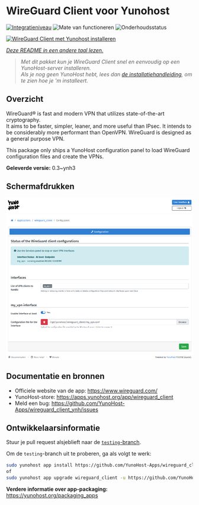 <!--
NB: Deze README is automatisch gegenereerd door <https://github.com/YunoHost/apps/tree/master/tools/readme_generator>
Hij mag NIET handmatig aangepast worden.
-->

# WireGuard Client voor Yunohost

[![Integratieniveau](https://apps.yunohost.org/badge/integration/wireguard_client)](https://ci-apps.yunohost.org/ci/apps/wireguard_client/)
![Mate van functioneren](https://apps.yunohost.org/badge/state/wireguard_client)
![Onderhoudsstatus](https://apps.yunohost.org/badge/maintained/wireguard_client)

[![WireGuard Client met Yunohost installeren](https://install-app.yunohost.org/install-with-yunohost.svg)](https://install-app.yunohost.org/?app=wireguard_client)

*[Deze README in een andere taal lezen.](./ALL_README.md)*

> *Met dit pakket kun je WireGuard Client snel en eenvoudig op een YunoHost-server installeren.*  
> *Als je nog geen YunoHost hebt, lees dan [de installatiehandleiding](https://yunohost.org/install), om te zien hoe je 'm installeert.*

## Overzicht

WireGuard® is fast and modern VPN that utilizes state-of-the-art cryptography.  
It aims to be faster, simpler, leaner, and more useful than IPsec. It intends to be considerably more performant than OpenVPN. WireGuard is designed as a general purpose VPN.

This package only ships a YunoHost configuration panel to load WireGuard configuration files and create the VPNs.


**Geleverde versie:** 0.3~ynh3

## Schermafdrukken

![Schermafdrukken van WireGuard Client](./doc/screenshots/wireguard_client.png)

## Documentatie en bronnen

- Officiele website van de app: <https://www.wireguard.com/>
- YunoHost-store: <https://apps.yunohost.org/app/wireguard_client>
- Meld een bug: <https://github.com/YunoHost-Apps/wireguard_client_ynh/issues>

## Ontwikkelaarsinformatie

Stuur je pull request alsjeblieft naar de [`testing`-branch](https://github.com/YunoHost-Apps/wireguard_client_ynh/tree/testing).

Om de `testing`-branch uit te proberen, ga als volgt te werk:

```bash
sudo yunohost app install https://github.com/YunoHost-Apps/wireguard_client_ynh/tree/testing --debug
of
sudo yunohost app upgrade wireguard_client -u https://github.com/YunoHost-Apps/wireguard_client_ynh/tree/testing --debug
```

**Verdere informatie over app-packaging:** <https://yunohost.org/packaging_apps>
